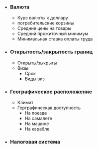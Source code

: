 - ### Валюта

  - Курс валюты к доллару
  - потребительские корзины
  - Средние цены на товары
  - Средний прожиточный минимум
  - Минимальная ставка оплаты труда
- ### Открытость/закрытость границ
  - Открыты/зыкрыты 
  - Визы
    - Срок
    - Виды виз
- ### Географическое расположение
  - Климат
  - Герграфическая доступность 
    - На поезде
    - На самалете
    - На машине
    - На карабле
- ### Налоговая система
